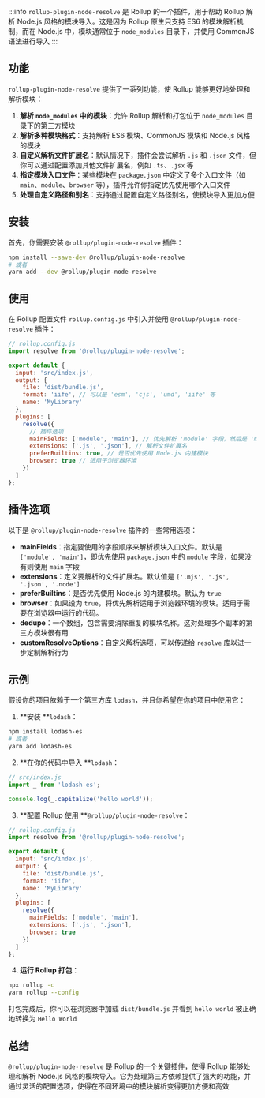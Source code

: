

:::info
`rollup-plugin-node-resolve` 是 Rollup 的一个插件，用于帮助 Rollup 解析 Node.js 风格的模块导入。这是因为 Rollup 原生只支持 ES6 的模块解析机制，而在 Node.js 中，模块通常位于 `node_modules` 目录下，并使用 CommonJS 语法进行导入
:::

<a name="sJiQI"></a>
## 功能

`rollup-plugin-node-resolve` 提供了一系列功能，使 Rollup 能够更好地处理和解析模块：

1. **解析 **`node_modules`** 中的模块**：允许 Rollup 解析和打包位于 `node_modules` 目录下的第三方模块
2. **解析多种模块格式**：支持解析 ES6 模块、CommonJS 模块和 Node.js 风格的模块
3. **自定义解析文件扩展名**：默认情况下，插件会尝试解析 `.js` 和 `.json` 文件，但你可以通过配置添加其他文件扩展名，例如 `.ts`、`.jsx` 等
4. **指定模块入口文件**：某些模块在 `package.json` 中定义了多个入口文件（如 `main`、`module`、`browser` 等），插件允许你指定优先使用哪个入口文件
5. **处理自定义路径和别名**：支持通过配置自定义路径别名，使模块导入更加方便

<a name="BLSeP"></a>
## 安装

首先，你需要安装 `@rollup/plugin-node-resolve` 插件：
```bash
npm install --save-dev @rollup/plugin-node-resolve
# 或者
yarn add --dev @rollup/plugin-node-resolve
```

<a name="Ub05p"></a>
## 使用

在 Rollup 配置文件 `rollup.config.js` 中引入并使用 `@rollup/plugin-node-resolve` 插件：
```javascript
// rollup.config.js
import resolve from '@rollup/plugin-node-resolve';

export default {
  input: 'src/index.js',
  output: {
    file: 'dist/bundle.js',
    format: 'iife', // 可以是 'esm', 'cjs', 'umd', 'iife' 等
    name: 'MyLibrary'
  },
  plugins: [
    resolve({
      // 插件选项
      mainFields: ['module', 'main'], // 优先解析 'module' 字段，然后是 'main' 字段
      extensions: ['.js', '.json'], // 解析文件扩展名
      preferBuiltins: true, // 是否优先使用 Node.js 内建模块
      browser: true // 适用于浏览器环境
    })
  ]
};
```

<a name="iU5Xs"></a>
## 插件选项

以下是 `@rollup/plugin-node-resolve` 插件的一些常用选项：

- **mainFields**：指定要使用的字段顺序来解析模块入口文件。默认是 `['module', 'main']`，即优先使用 `package.json` 中的 `module` 字段，如果没有则使用 `main` 字段
- **extensions**：定义要解析的文件扩展名。默认值是 `['.mjs', '.js', '.json', '.node']`
- **preferBuiltins**：是否优先使用 Node.js 的内建模块。默认为 `true`
- **browser**：如果设为 `true`，将优先解析适用于浏览器环境的模块。适用于需要在浏览器中运行的代码。
- **dedupe**：一个数组，包含需要消除重复的模块名称。这对处理多个副本的第三方模块很有用
- **customResolveOptions**：自定义解析选项，可以传递给 `resolve` 库以进一步定制解析行为

<a name="nGf45"></a>
## 示例

假设你的项目依赖于一个第三方库 `lodash`，并且你希望在你的项目中使用它：

1. **安装 **`lodash`：
```bash
npm install lodash-es
# 或者
yarn add lodash-es
```

2. **在你的代码中导入 **`lodash`：
```javascript
// src/index.js
import _ from 'lodash-es';

console.log(_.capitalize('hello world'));
```

3. **配置 Rollup 使用 **`@rollup/plugin-node-resolve`：
```javascript
// rollup.config.js
import resolve from '@rollup/plugin-node-resolve';

export default {
  input: 'src/index.js',
  output: {
    file: 'dist/bundle.js',
    format: 'iife',
    name: 'MyLibrary'
  },
  plugins: [
    resolve({
      mainFields: ['module', 'main'],
      extensions: ['.js', '.json'],
      browser: true
    })
  ]
};
```

4. **运行 Rollup 打包**：
```bash
npx rollup -c
yarn rollup --config
```
打包完成后，你可以在浏览器中加载 `dist/bundle.js` 并看到 `hello world` 被正确地转换为 `Hello World`

<a name="oEbuF"></a>
## 总结

`@rollup/plugin-node-resolve` 是 Rollup 的一个关键插件，使得 Rollup 能够处理和解析 Node.js 风格的模块导入。它为处理第三方依赖提供了强大的功能，并通过灵活的配置选项，使得在不同环境中的模块解析变得更加方便和高效
